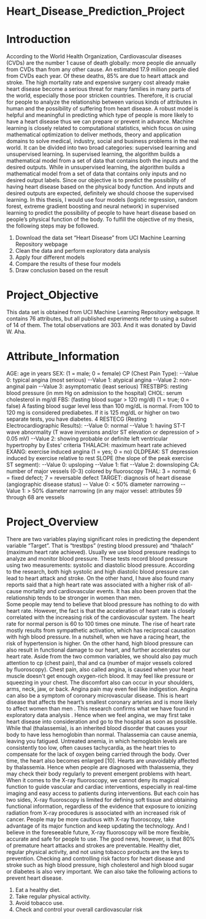 # Heart_Disease_Prediction_Project
# Introduction 
According to the World Health Organization, Cardiovascular diseases (CVDs) are the number 1 cause of 
death globally: more people die annually from CVDs than from any other cause. An estimated 17.9 
million people died from CVDs each year. Of these deaths, 85% are
due to heart attack and stroke. The high mortality rate and expensive surgery cost already make heart 
disease become a serious threat for many families in many parts of the world, especially those poor stricken countries. Therefore, it is crucial for people to analyze the relationship between various kinds of 
attributes in human and the possibility of suffering from heart disease. A robust model is helpful and 
meaningful in predicting which type of people is more likely to have a heart disease thus we can prepare 
or prevent in advance. 
Machine learning is closely related to computational statistics, which focus on using mathematical 
optimization to deliver methods, theory and application domains to solve medical, industry, social and 
business problems in the real world. It can be divided into two broad categories: supervised learning and 
unsupervised learning. In supervised learning, the algorithm builds a mathematical model from a set of 
data that contains both the inputs and the desired outputs. While in unsupervised learning, the algorithm 
builds a mathematical model from a set of data that contains only inputs and no desired output labels.
Since our objective is to predict the possibility of having heart disease based on the physical body 
function. And inputs and desired outputs are expected, definitely we should choose the supervised 
learning. In this thesis, I would use four models (logistic regression, random forest, extreme gradient 
boosting and neural network) in supervised learning to predict the possibility of people to have heart 
disease based on people’s physical function of the body. 
To fulfill the objective of my thesis, the following steps may be followed. 
1. Download the data set “Heart Disease” from UCI Machine Learning Repository webpage
2. Clean the data and perform exploratory data analysis
3. Apply four different models 
4. Compare the results of these four models
5. Draw conclusion based on the result

# Project_Objective
This data set is obtained from UCI Machine Learning Repository webpage. It contains 76 attributes, but 
all published experiments refer to using a subset of 14 of them. The total observations are 303. And it 
was donated by David W. Aha.
# Attribute_Information
AGE: age in years
SEX: (1 = male; 0 = female)
CP (Chest Pain Type): 
--Value 0: typical angina (most serious)
--Value 1: atypical angina
--Value 2: non-anginal pain
--Value 3: asymptomatic (least serious)
TRESTBPS: resting blood pressure (in mm Hg on admission to the hospital)
CHOL: serum cholesterol in mg/dl
FBS: (fasting blood sugar > 120 mg/dl) (1 = true; 0 = false)
A fasting blood sugar level less than 100 mg/dL is normal. From 100 to 120 mg is considered 
prediabetes. If it is 125 mg/dL or higher on two separate tests, you have diabetes.
4
RESTECG (Resting Electrocardiographic Results):
--Value 0: normal
--Value 1: having ST-T wave abnormality (T wave inversions and/or ST elevation or depression of > 
0.05 mV)
--Value 2: showing probable or definite left ventricular hypertrophy by Estes' criteria
THALACH: maximum heart rate achieved
EXANG: exercise induced angina (1 = yes; 0 = no)
OLDPEAK: ST depression induced by exercise relative to rest
SLOPE (the slope of the peak exercise ST segment):
--Value 0: upsloping
--Value 1: flat
--Value 2: downsloping
CA: number of major vessels (0-3) colored by fluoroscopy
THAL: 3 = normal; 6 = fixed defect; 7 = reversable defect
TARGET: diagnosis of heart disease (angiographic disease status)
-- Value 0: < 50% diameter narrowing
-- Value 1: > 50% diameter narrowing
(in any major vessel: attributes 59 through 68 are vessels


# Project_Overview
There are two variables playing significant roles in predicting the dependent variable “Target”. That is 
“trestbps” (resting blood pressure) and “thalach” (maximum heart rate achieved).
Usually we use blood pressure readings to analyze and monitor blood pressure. These tests record blood 
pressure using two measurements: systolic and diastolic blood pressure. According to the research, both 
high systolic and high diastolic blood pressure can lead to heart attack and stroke.
On the other hand, I have also found many reports said that a high heart rate was associated with a 
higher risk of all-cause mortality and cardiovascular events. It has also been proven that the relationship 
tends to be stronger in women than men.  
Some people may tend to believe that blood pressure has nothing to do with heart rate. However, the fact 
is that the acceleration of heart rate is closely correlated with the increasing risk of the cardiovascular 
system. The heart rate for normal person is 60 to 100 times one minute. The rise of heart rate mostly 
results from sympathetic activation, which has reciprocal causation with high blood pressure. In a 
nutshell, when we have a racing heart, the risk of hypertension is higher. On the other hand, high blood 
pressure can also result in functional damage to our heart, and further accelerates our heart rate. 
Aside from the two common variables, we should also pay much attention to cp (chest pain), thal and ca
(number of major vessels colored by fluoroscopy). 
Chest pain, also called angina, is caused when your heart muscle doesn't get enough oxygen-rich blood. 
It may feel like pressure or squeezing in your chest. The discomfort also can occur in your shoulders, 
arms, neck, jaw, or back. Angina pain may even feel like indigestion. Angina can also be a symptom of 
coronary microvascular disease. This is heart disease that affects the heart’s smallest coronary arteries 
and is more likely to affect women than men . This research confirms what we have found in 
exploratory data analysis . Hence when we feel angina, we may first take heart disease into 
consideration and go to the hospital as soon as possible.
While thal (thalassemia), is an inherited blood disorder that causes your body to have less hemoglobin 
than normal. Thalassemia can cause anemia, leaving you fatigued. Untreated anemia, in which 
hemoglobin levels are consistently too low, often causes tachycardia, as the heart tries to compensate for 
the lack of oxygen being carried through the body. Over time, the heart also becomes enlarged [10]. 
Hearts are unavoidably affected by thalassemia. Hence when people are diagnosed with thalassemia, 
they may check their body regularly to prevent emergent problems with heart. 
When it comes to the X-ray fluoroscopy, we cannot deny its magical function to guide vascular and 
cardiac interventions, especially in real-time imaging and easy access to patients during interventions. 
But each coin has two sides, X-ray fluoroscopy is limited for defining soft tissue and obtaining 
functional information, regardless of the evidence that exposure to ionizing radiation from X-ray 
procedures is associated with an increased risk of cancer. People may be more cautious with X-ray 
fluoroscopy, take advantage of its major function and keep updating the technology. And I believe in the 
foreseeable future, X-ray fluoroscopy will be more flexible, accurate and safe for people to use.
The good news, however, is that 80% of premature heart attacks and strokes are preventable. Healthy 
diet, regular physical activity, and not using tobacco products are the keys to prevention. Checking and 
controlling risk factors for heart disease and stroke such as high blood pressure, high cholesterol and 
high blood sugar or diabetes is also very important.
We can also take the following actions to prevent heart disease. 
1. Eat a healthy diet.
2. Take regular physical activity.
3. Avoid tobacco use.
4. Check and control your overall cardiovascular risk
